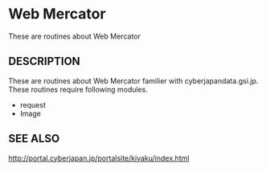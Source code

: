 Web Mercator
==================
 
These are routines about Web Mercator

DESCRIPTION
-----------
These are routines about Web Mercator
familier with cyberjapandata.gsi.jp.
These routines require following modules.
* request
* Image

SEE ALSO
--------
http://portal.cyberjapan.jp/portalsite/kiyaku/index.html

